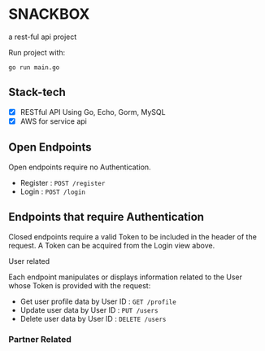 # SNACKBOX

a rest-ful api project

Run project with:

```
go run main.go
```

## Stack-tech

- [x] RESTful API Using Go, Echo, Gorm, MySQL
- [x] AWS for service api

## Open Endpoints

Open endpoints require no Authentication.

- Register : `POST /register`
- Login : `POST /login `

## Endpoints that require Authentication

Closed endpoints require a valid Token to be included in the header of the request. A Token can be acquired from the Login view above.

User related

Each endpoint manipulates or displays information related to the User whose Token is provided with the request:

- Get user profile data by User ID : `GET /profile`
- Update user data by User ID : `PUT /users`
- Delete user data by User ID : `DELETE /users`

### Partner Related

